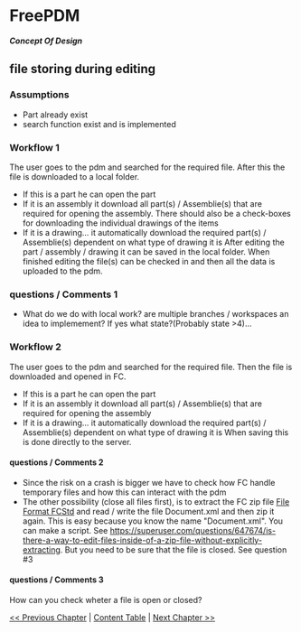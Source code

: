 # FreePDM
***Concept Of Design***


## file storing during editing


### Assumptions

- Part already exist
- search function exist and is implemented


### Workflow 1

The user goes to the pdm and searched for the required file. After this the file is downloaded to a local folder. 
- If this is a part he can open the part
- If it is an assembly it download all part(s) / Assemblie(s) that are required for opening the assembly. There should also be a check-boxes for downloading the individual drawings of the items
- If it is a drawing... it automatically download the required part(s) / Assemblie(s) dependent on what type of drawing it is
After editing the part / assembly / drawing it can be saved in the local folder.
When finished editing the file(s) can be checked in and then all the data is uploaded to the pdm. 

### questions / Comments 1

- What do we do with local work? are multiple branches / workspaces an idea to implemement? If yes what state?(Probably state >4)...

### Workflow 2

The user goes to the pdm and searched for the required file. Then the file is downloaded and opened in FC.
- If this is a part he can open the part
- If it is an assembly it download all part(s) / Assemblie(s) that are required for opening the assembly
- If it is a drawing... it automatically download the required part(s) / Assemblie(s) dependent on what type of drawing it is
When saving this is done directly to the server. 

#### questions / Comments 2

- Since the risk on a crash is bigger we have to check how FC handle temporary files and how this can interact with the pdm
- The other possibility (close all files first), is to extract the FC zip file [File Format FCStd](https://wiki.freecadweb.org/File_Format_FCStd) and read / write the file Document.xml and then zip it again. This is easy because you know the name "Document.xml". You can make a script. See https://superuser.com/questions/647674/is-there-a-way-to-edit-files-inside-of-a-zip-file-without-explicitly-extracting. But you need to be sure that the file is closed. See question #3

#### questions / Comments 3

How can you check wheter a file is open or closed?

[<< Previous Chapter](../FreePDM_02-Workflows.md) | [Content Table](README.md) | [Next Chapter >>](02-CheckoutFile.md)